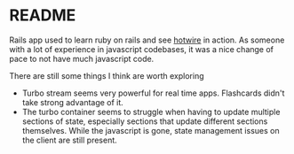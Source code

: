 # README
Rails app used to learn ruby on rails and see [hotwire]([url](https://hotwired.dev/)https://hotwired.dev/) in action. As someone with a lot of experience in javascript codebases, it was a nice change of pace to not have much javascript code.

There are still some things I think are worth exploring
* Turbo stream seems very powerful for real time apps. Flashcards didn't take strong advantage of it.
* The turbo container seems to struggle when having to update multiple sections of state, especially sections that update different sections themselves. While the javascript is gone, state management issues on the client are still present.


